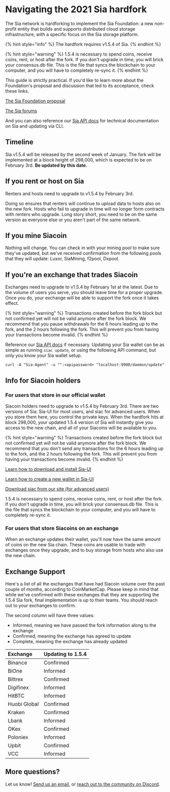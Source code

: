 # Navigating the 2021 Sia hardfork

The Sia network is hardforking to implement the Sia Foundation: a new non-profit entity that builds and supports distributed cloud storage infrastructure, with a specific focus on the Sia storage platform. 

{% hint style="info" %}
The hardfork requires v1.5.4 of Sia.
{% endhint %}

{% hint style="warning" %}
1.5.4 is necessary to spend coins, receive coins, rent, or host after the fork. If you don't upgrade in time, you will brick your consensus.db file. This is the file that syncs the blockchain to your computer, and you will have to completely re-sync it.
{% endhint %}

This guide is strictly practical. If you'd like to learn more about the Foundation's proposal and discussion that led to its acceptance, check these links.

[The Sia Foundation proposal](https://www.reddit.com/r/siacoin/comments/iox6ly/proposal_the_sia_foundation/)

[The Sia forums](https://forum.sia.tech)

And you can also reference our [Sia API docs](https://sia.tech/docs/) for technical documentation on Sia and updating via CLI.

## Timeline

Sia v1.5.4 will be released by the second week of January. The fork will be implemented at a block height of 298,000, which is expected to be on February 3rd. **Be updated by this date.**

## If you rent or host on Sia

Renters and hosts need to upgrade to v1.5.4 by February 3rd.

Doing so ensures that renters will continue to upload data to hosts also on the new fork. Hosts who fail to upgrade in time will no longer form contracts with renters who upgrade. Long story short, you need to be on the same version as everyone else or you aren't part of the same network.

## If you mine Siacoin

Nothing will change. You can check in with your mining pool to make sure they've updated, but we've received confirmation from the following pools that they will update: Luxor, SiaMining, f2pool, Dxpool.

## If you're an exchange that trades Siacoin

Exchanges need to upgrade to v1.5.4 by February 1st at the latest. Due to the volume of users you serve, you should leave time for a proper upgrade. Once you do, your exchange will be able to support the fork once it takes effect.

{% hint style="warning" %}
Transactions created before the fork block but not confirmed yet will not be valid anymore after the fork block. We recommend that you pause withdrawals for the 6 hours leading up to the fork, and the 2 hours following the fork. This will prevent you from having your transactions become invalid.
{% endhint %}

Reference our [Sia API docs](https://sia.tech/docs/) if necessary. Updating your Sia wallet can be as simple as running `siac update`, or using the following API command, but only you know your Sia wallet setup.

```text
curl -A "Sia-Agent" -u "":<apipassword> "localhost:9980/daemon/update"
```

## Info for Siacoin holders

### For users that store in our official wallet

Siacoin holders need to upgrade to v1.5.4 by February 3rd. There are two versions of Sia: Sia-UI for most users, and siac for advanced users. When you store them here, you control the private keys. When the hardfork hits at block 298,000, your updated 1.5.4 version of Sia will instantly give you access to the new chain, and all of your Siacoins will be available to you.

{% hint style="warning" %}
Transactions created before the fork block but not confirmed yet will not be valid anymore after the fork block. We recommend that you don't send any transactions for the 6 hours leading up to the fork, and the 2 hours following the fork. This will prevent you from having your transactions become invalid.
{% endhint %}

[Learn how to download and install Sia-UI](https://support.sia.tech/article/lsk44kqzx2-sia-ui-how-to-download-and-install)

[Learn how to create a new wallet in Sia-UI](https://support.sia.tech/article/1ydsw46thr-sia-ui-creating-a-new-wallet)

[Download siac from our site \(for advanced users\)](http://sia.tech/get-started)

1.5.4 is necessary to spend coins, receive coins, rent, or host after the fork. If you don't upgrade in time, you will brick your consensus.db file. This is the file that syncs the blockchain to your computer, and you will have to completely re-sync it.

### For users that store Siacoins on an exchange

When an exchange updates their wallet, you'll now have the same amount of coins on the new Sia chain. These coins are usable to trade with exchanges once they upgrade, and to buy storage from hosts who also use the new chain.

## Exchange Support

Here's a list of all the exchanges that have had Siacoin volume over the past couple of months, according to CoinMarketCap. Please keep in mind that while we've confirmed with these exchanges that they are supporting the 1.5.4 Sia fork, final implementation is up to their teams. You should reach out to your exchanges to confirm.

The second column will have three values:

* Informed, meaning we have passed the fork information along to the exchange
* Confirmed, meaning the exchange has agreed to update
* Complete, meaning the exchange has already updated

| Exchange | Updating to 1.5.4 |
| :--- | :--- |
| Binance | Confirmed |
| BiOne | Informed |
| Bittrex | Confirmed |
| Digifinex | Informed |
| HitBTC | Informed |
| Huobi Global | Confirmed |
| Kraken | Confirmed |
| Lbank | Informed |
| OKex | Confirmed |
| Poloniex | Informed |
| Upbit | Confirmed |
| VCC | Informed |

## More questions?

Let us know! [Send us an email](mailto:hello@sia.tech), or [reach out to the community on Discord](https://discord.gg/sia).

